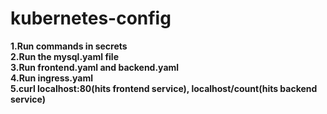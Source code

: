 # kubernetes-config
**1.Run commands in secrets**\
**2.Run the mysql.yaml file**\
**3.Run frontend.yaml and backend.yaml**\
**4.Run ingress.yaml**\
**5.curl localhost:80(hits frontend service), localhost/count(hits backend service)**
